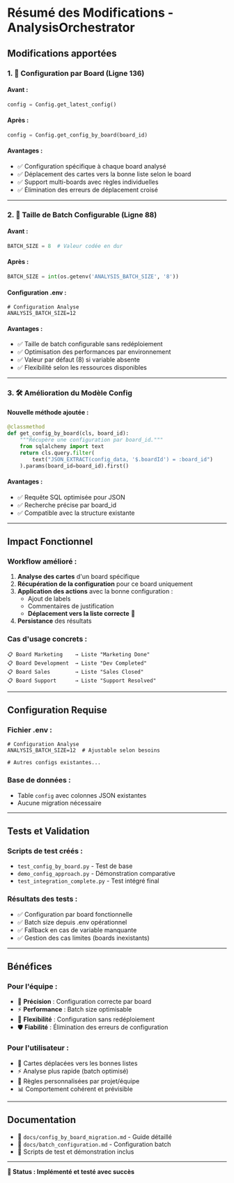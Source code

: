 # Résumé des Modifications - AnalysisOrchestrator

## Modifications apportées

### 1. 🎯 **Configuration par Board** (Ligne 136)

#### **Avant :**
```python
config = Config.get_latest_config()
```

#### **Après :**
```python
config = Config.get_config_by_board(board_id)
```

#### **Avantages :**
- ✅ Configuration spécifique à chaque board analysé
- ✅ Déplacement des cartes vers la bonne liste selon le board
- ✅ Support multi-boards avec règles individuelles
- ✅ Élimination des erreurs de déplacement croisé

---

### 2. 🔧 **Taille de Batch Configurable** (Ligne 88)

#### **Avant :**
```python
BATCH_SIZE = 8  # Valeur codée en dur
```

#### **Après :**
```python
BATCH_SIZE = int(os.getenv('ANALYSIS_BATCH_SIZE', '8'))
```

#### **Configuration .env :**
```env
# Configuration Analyse
ANALYSIS_BATCH_SIZE=12
```

#### **Avantages :**
- ✅ Taille de batch configurable sans redéploiement
- ✅ Optimisation des performances par environnement
- ✅ Valeur par défaut (8) si variable absente
- ✅ Flexibilité selon les ressources disponibles

---

### 3. 🛠 **Amélioration du Modèle Config**

#### **Nouvelle méthode ajoutée :**
```python
@classmethod
def get_config_by_board(cls, board_id):
    """Récupère une configuration par board_id."""
    from sqlalchemy import text
    return cls.query.filter(
        text("JSON_EXTRACT(config_data, '$.boardId') = :board_id")
    ).params(board_id=board_id).first()
```

#### **Avantages :**
- ✅ Requête SQL optimisée pour JSON
- ✅ Recherche précise par board_id
- ✅ Compatible avec la structure existante

---

## Impact Fonctionnel

### **Workflow amélioré :**

1. **Analyse des cartes** d'un board spécifique
2. **Récupération de la configuration** pour ce board uniquement
3. **Application des actions** avec la bonne configuration :
   - Ajout de labels
   - Commentaires de justification
   - **Déplacement vers la liste correcte** 📌
4. **Persistance** des résultats

### **Cas d'usage concrets :**

```
📋 Board Marketing    → Liste "Marketing Done"
📋 Board Development  → Liste "Dev Completed" 
📋 Board Sales        → Liste "Sales Closed"
📋 Board Support      → Liste "Support Resolved"
```

---

## Configuration Requise

### **Fichier .env :**
```env
# Configuration Analyse
ANALYSIS_BATCH_SIZE=12  # Ajustable selon besoins

# Autres configs existantes...
```

### **Base de données :**
- Table `config` avec colonnes JSON existantes
- Aucune migration nécessaire

---

## Tests et Validation

### **Scripts de test créés :**
- `test_config_by_board.py` - Test de base
- `demo_config_approach.py` - Démonstration comparative
- `test_integration_complete.py` - Test intégré final

### **Résultats des tests :**
- ✅ Configuration par board fonctionnelle
- ✅ Batch size depuis .env opérationnel
- ✅ Fallback en cas de variable manquante
- ✅ Gestion des cas limites (boards inexistants)

---

## Bénéfices

### **Pour l'équipe :**
- 🎯 **Précision** : Configuration correcte par board
- ⚡ **Performance** : Batch size optimisable
- 🔧 **Flexibilité** : Configuration sans redéploiement
- 🛡️ **Fiabilité** : Élimination des erreurs de configuration

### **Pour l'utilisateur :**
- 📱 Cartes déplacées vers les bonnes listes
- ⚡ Analyse plus rapide (batch optimisé)
- 🎨 Règles personnalisées par projet/équipe
- 📊 Comportement cohérent et prévisible

---

## Documentation

- 📖 `docs/config_by_board_migration.md` - Guide détaillé
- 📖 `docs/batch_configuration.md` - Configuration batch
- 🧪 Scripts de test et démonstration inclus

---

**🚀 Status : Implémenté et testé avec succès**
